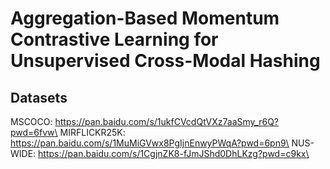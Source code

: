 # Aggregation-Based Momentum Contrastive Learning for Unsupervised Cross-Modal Hashing
## Datasets
MSCOCO: https://pan.baidu.com/s/1ukfCVcdQtVXz7aaSmy_r6Q?pwd=6fvw\
MIRFLICKR25K: https://pan.baidu.com/s/1MuMiGVwx8PgIjnEnwyPWqA?pwd=6pn9\ 
NUS-WIDE: https://pan.baidu.com/s/1CgjnZK8-fJmJShd0DhLKzg?pwd=c9kx\

